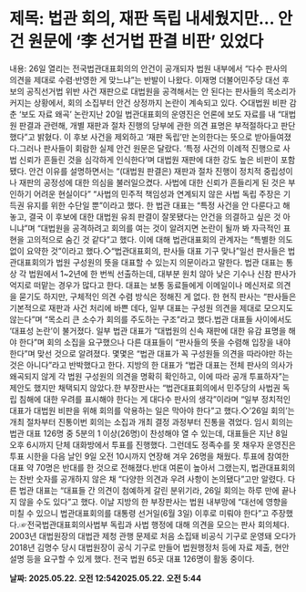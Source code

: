 # **제목: 법관 회의, 재판 독립 내세웠지만… 안건 원문에 ‘李 선거법 판결 비판’ 있었다**

  내용: 26일 열리는 전국법관대표회의의 안건이 공개되자 법원 내부에서 “다수 판사의 의견을 제대로 수렴·반영한 게 맞느냐”는 반발이 나왔다. 이재명 더불어민주당 대선 후보의 공직선거법 위반 사건 재판으로 대법원을 공격해서는 안 된다는 판사들의 목소리가 커지는 상황에서, 회의 소집부터 안건 상정까지 논란이 계속되고 있다.										◇대법원 비판 감춘 ‘보도 자료 왜곡’ 논란지난 20일 법관대표회의 운영진은 언론에 보도 자료를 내 “대법원 판결과 관련해, 개별 재판과 절차 진행의 당부에 관한 의견 표명은 부적절하다고 판단했다”고 밝혔다. 이 후보 사건을 제외하고 ‘재판 독립’만 논의한다는 뜻으로 받아들여졌다.그러나 판사들이 회람한 실제 안건 원문은 달랐다. ‘특정 사건의 이례적 진행으로 사법 신뢰가 흔들린 것을 심각하게 인식한다’며 대법원 재판에 대한 강도 높은 비판이 포함됐다. 안건 이유를 설명하면서는 “(대법원 판결은) 재판과 절차 진행이 정치적 중립성이나 재판의 공정성에 대한 의심을 불러일으켰다. 사법에 대한 신뢰가 흔들리게 된 것은 부인하기 어려운 현실이다” “사법의 민주적 책임성과 연계되지 않은 사법 독립 주장은 기득권 유지를 위한 수단일 뿐”이라고 했다.										한 법관 대표는 “특정 사건을 안 다룬다고 해놓고, 결국 이 후보에 대한 대법원 유죄 판결이 잘못됐다는 안건을 의결하고 싶은 것 아니냐”며 “대법원을 공격하려고 회의를 여는 것이 알려지면 논란이 될까 봐 자극적인 표현을 고의적으로 숨긴 것 같다”고 했다. 이에 대해 법관대표회의 관계자는 “특별한 의도 없이 요약한 것”이라고 했다.◇“법관대표회의, 판사들 대표 기구 맞나”일선 판사들은 법관대표회의가 법원 구성원의 뜻을 대표할 수 있는지 의문이라고 말한다. 법관 대표는 통상 각 법원에서 1~2년에 한 번씩 선출하는데, 대부분 원치 않아 낮은 기수나 신참 판사가 억지로 떠맡는 경우가 많다고 한다. 대표는 보통 동료들에게 이메일이나 메신저로 의견을 묻기도 하지만, 구체적인 의견 수렴 방식은 정해진 게 없다. 한 현직 판사는 “판사들은 기본적으로 재판과 사건 처리에 바쁜 데다, 일부 대표는 구성원 의견을 제대로 모으지도 않는다”며 “목소리 큰 소수가 회의를 주도하는 구조”라고 했다.법관 대표들 사이에서도 ‘대표성 논란’이 불거졌다. 일부 법관 대표가 “대법원의 신속 재판에 대한 유감 표명을 해야 한다”며 회의 소집을 요구했으나 다른 대표들이 “판사들의 뜻을 수렴해 입장을 내야 한다”며 맞선 것으로 알려졌다. 몇몇은 “법관 대표가 꼭 구성원들 의견을 따라야만 하는 것은 아니다”라고 반박했다고 한다. 지방의 한 대표가 “법관 대표는 전체 판사의 의사가 왜곡되지 않게 각 법원 구성원의 의견을 명확히 확인하고, 이에 따라 공개 투표하자”는 제안도 했지만 채택되지 않았다.한 부장판사는 “법관대표회의에서 민주당의 사법권 독립 침해에 대한 우려를 표시해야 한다는 게 대다수 판사의 생각”이라며 “일부 정치적인 대표가 대법원 비판을 위해 회의를 악용하는 일은 막아야 한다”고 했다.◇’26일 회의’는 개최 절차부터 진통이번 회의는 소집과 개최 결정 과정부터 진통을 겪었다. 임시 회의는 법관 대표 126명 중 5분의 1 이상(26명)이 찬성해야 열 수 있는데, 대표들은 지난 8일 오후 6시까지 단체 대화방에서 투표를 진행했다. 그런데도 정족수를 못 채우자 운영진은 투표 시한을 다음 날인 9일 오전 10시까지 연장해 겨우 26명을 채웠다. 투표에 참여한 대표 약 70명은 반대를 한 것으로 전해졌다.반대 여론이 높아서 그랬는지, 법관대표회의는 찬반 숫자를 공개하지 않은 채 “다양한 의견과 우려 사항이 논의됐다”고만 알렸다. 다른 법관 대표는 “대표들 간 의견이 첨예하게 갈린 분위기라, 26일 회의는 하루 만에 끝나지 않을 수도 있다”고 했다. 이날 지방의 한 부장판사는 법원 내부망에 “대선에 영향을 미칠 수 있으니 법관대표회의를 대통령 선거일(6월 3일) 이후로 미뤄야 한다”고 주장했다.☞전국법관대표회의사법부 독립과 사법 행정에 대해 의견을 모으는 판사 회의체다. 2003년 대법원장의 대법관 제청 관행 문제로 처음 소집돼 비공식 기구로 운영돼 오다가 2018년 김명수 당시 대법원장이 공식 기구로 만들어 법원행정처 등에 자료 제출, 현안 설명 등을 요구할 수 있게 했다. 전국 법원 65곳 대표 126명이 활동 중이다.

  **날짜: 2025.05.22. 오전 12:542025.05.22. 오전 5:44**